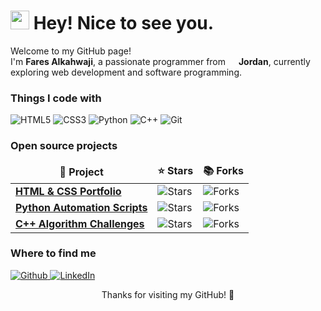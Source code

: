 <h1><img src="https://emojis.slackmojis.com/emojis/images/1531849430/4246/blob-sunglasses.gif?1531849430" width="30"/> Hey! Nice to see you.</h1>

<p>Welcome to my GitHub page! <br/> I'm <b>Fares Alkahwaji</b>, a passionate programmer from <img src="https://cdn-icons-png.flaticon.com/512/197/197585.png" width="13"/> <b>Jordan</b>, currently exploring web development and software programming.</p>

<h3>Things I code with</h3>
<p>
  <img alt="HTML5" src="https://img.shields.io/badge/-HTML5-E34F26?style=flat-square&logo=html5&logoColor=white" />
  <img alt="CSS3" src="https://img.shields.io/badge/-CSS3-1572B6?style=flat-square&logo=css3&logoColor=white" />
  <img alt="Python" src="https://img.shields.io/badge/-Python-3776AB?style=flat-square&logo=python&logoColor=white" />
  <img alt="C++" src="https://img.shields.io/badge/-C++-00599C?style=flat-square&logo=c%2B%2B&logoColor=white" />
  <img alt="Git" src="https://img.shields.io/badge/-Git-F05032?style=flat-square&logo=git&logoColor=white" />
</p>

<h3>Open source projects</h3>
<table>
  <thead align="center">
    <tr>
      <td><b>🎁 Project</b></td>
      <td><b>⭐ Stars</b></td>
      <td><b>📚 Forks</b></td>
    </tr>
  </thead>
  <tbody>
    <tr>
      <td><a href="https://github.com/your-username/html-css-project"><b>HTML & CSS Portfolio</b></a></td>
      <td><img alt="Stars" src="https://img.shields.io/github/stars/your-username/html-css-project?style=flat-square&labelColor=343b41"/></td>
      <td><img alt="Forks" src="https://img.shields.io/github/forks/your-username/html-css-project?style=flat-square&labelColor=343b41"/></td>
    </tr>
    <tr>
      <td><a href="https://github.com/your-username/python-project"><b>Python Automation Scripts</b></a></td>
      <td><img alt="Stars" src="https://img.shields.io/github/stars/your-username/python-project?style=flat-square&labelColor=343b41"/></td>
      <td><img alt="Forks" src="https://img.shields.io/github/forks/your-username/python-project?style=flat-square&labelColor=343b41"/></td>
    </tr>
    <tr>
      <td><a href="https://github.com/your-username/cpp-algorithms"><b>C++ Algorithm Challenges</b></a></td>
      <td><img alt="Stars" src="https://img.shields.io/github/stars/your-username/cpp-algorithms?style=flat-square&labelColor=343b41"/></td>
      <td><img alt="Forks" src="https://img.shields.io/github/forks/your-username/cpp-algorithms?style=flat-square&labelColor=343b41"/></td>
    </tr>
  </tbody>
</table>

<h3>Where to find me</h3>
<p>
  <a href="https://github.com/your-username" target="_blank">
    <img alt="Github" src="https://img.shields.io/badge/GitHub-%2312100E.svg?&style=for-the-badge&logo=Github&logoColor=white" />
  </a>
  <a href="[https://www.linkedin.com/in/fares-alkahwaji]" target="_blank">
    <img alt="LinkedIn" src="https://img.shields.io/badge/LinkedIn-%230077B5.svg?&style=for-the-badge&logo=Linkedin&logoColor=white" />
  </a>
</p>

<p align="center">Thanks for visiting my GitHub! 🚀</p>

